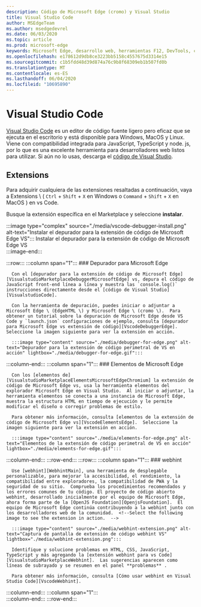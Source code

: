 ```yaml
---
description: Código de Microsoft Edge (cromo) y Visual Studio
title: Visual Studio Code
author: MSEdgeTeam
ms.author: msedgedevrel
ms.date: 06/03/2020
ms.topic: article
ms.prod: microsoft-edge
keywords: Microsoft Edge, desarrollo web, herramientas F12, DevTools, código de vs, código de Visual Studio, depurador, webhint
ms.openlocfilehash: e178612d9db8ce3223bb5158c4557675d3314e15
ms.sourcegitcommit: c1b5fdd48d39d874a76c9b8f68309eb1b507fd0b
ms.translationtype: MT
ms.contentlocale: es-ES
ms.lasthandoff: 06/04/2020
ms.locfileid: "10695890"
---
```

# Visual Studio Code  

[Visual Studio Code][VisualStudioCodeDocs] es un editor de código fuente ligero pero eficaz que se ejecuta en el escritorio y está disponible para Windows, MacOS y Linux.  Viene con compatibilidad integrada para JavaScript, TypeScript y node. js, por lo que es una excelente herramienta para desarrolladores web listos para utilizar.  Si aún no lo usas, descarga el [código de Visual Studio][VisualstudioCode].  

## Extensions  

<!--Todo: We want to put something like the tiles for extensions VS Code uses on this page https://code.visualstudio.com/Docs#top-extensions but I don't think this is a markdown page.  I think it's a web page.  I couldn't find anything in https://github.com/Microsoft/vscode-docs that looks like this page. In the meantime, here's what I've come up with: -->  

Para adquirir cualquiera de las extensiones resaltadas a continuación, vaya a Extensions \ ( `Ctrl` + `Shift` + `X` en Windows o `Command` + `Shift` + `X` en MacOS \) en vs Code.  

Busque la extensión específica en el Marketplace y seleccione **instalar**.  

:::image type="complex" source="./media/vscode-debugger-install.png" alt-text="Instalar el depurador para la extensión de código de Microsoft Edge VS":::
   Instalar el depurador para la extensión de código de Microsoft Edge VS  
:::image-end:::  

:::row:::
   :::column span="1":::
      ### Depurador para Microsoft Edge  

      Con el [depurador para la extensión de código de Microsoft Edge][VisualstudioMarketplaceDebuggerMicrosoftEdge] vs, depura el código de JavaScript front-end línea a línea y muestra las `console.log()` instrucciones directamente desde el [código de Visual Studio][VisualstudioCode].  
      
      Con la herramienta de depuración, puedes iniciar o adjuntar a Microsoft Edge \ (EdgeHTML \) y Microsoft Edge \ (cromo \).  Para obtener un tutorial sobre la depuración de Microsoft Edge desde VS Code y `launch.json` configuraciones de ejemplo, consulta [depurador para Microsoft Edge vs extensión de código][VscodeDebuggerEdge].  Seleccione la imagen siguiente para ver la extensión en acción.  

      :::image type="content" source="./media/debugger-for-edge.png" alt-text="Depurador para la extensión de código perimetral de VS en acción" lightbox="./media/debugger-for-edge.gif":::  
   :::column-end:::
   :::column span="1":::
      ### Elementos de Microsoft Edge  
      
      Con los [elementos de][VisualstudioMarketplaceElementsMicrosoftEdgeChromium] la extensión de código de Microsoft Edge vs, usa la herramienta elementos del explorador Microsoft Edge en Visual Studio.  Al iniciar o adjuntar, la herramienta elementos se conecta a una instancia de Microsoft Edge, muestra la estructura HTML en tiempo de ejecución y le permite modificar el diseño o corregir problemas de estilo.  
      
      Para obtener más información, consulta [elementos de la extensión de código de Microsoft Edge vs][VscodeElementsEdge].  Seleccione la imagen siguiente para ver la extensión en acción.  
      
      :::image type="content" source="./media/elements-for-edge.png" alt-text="Elementos de la extensión de código perimetral de VS en acción" lightbox="./media/elements-for-edge.gif":::  
   :::column-end:::
:::row-end:::
:::row:::
   :::column span="1":::
      ### webhint
      
      Use [webhint][WebhintMain], una herramienta de desplegable personalizable, para mejorar la accesibilidad, el rendimiento, la compatibilidad entre exploradores, la compatibilidad de PWA y la seguridad de su sitio.  Comprueba los procedimientos recomendados y los errores comunes de tu código. El proyecto de código abierto webhint, desarrollado inicialmente por el equipo de Microsoft Edge, ahora forma parte de la [OpenJS Foundation][OpenjsFoundation].  El equipo de Microsoft Edge continúa contribuyendo a la webhint junto con los desarrolladores web de la comunidad.  <!--Select the following image to see the extension in action.  -->  
      
      :::image type="content" source="./media/webhint-extension.png" alt-text="Captura de pantalla de extensión de código webhint VS" lightbox="./media/webhint-extension.png":::  
      
      Identifique y solucione problemas en HTML, CSS, JavaScript, TypeScript y más agregando la [extensión webhint para vs Code][VisualstudioMarketplaceWebhint].  Las sugerencias aparecen como líneas de subrayado y se resumen en el panel **problemas** .  
      
      Para obtener más información, consulta [Cómo usar webhint en Visual Studio Code][VscodeWebhint].  
   :::column-end:::
   :::column span="1":::
      <!--Empty to retain grid  -->  
   :::column-end:::
:::row-end:::

<!-- image links -->  

<!--links -->  

[VscodeDebuggerEdge]: ./debugger-for-edge.md "Depurador para la extensión de código de Microsoft Edge VS | Microsoft docs"  
[VscodeElementsEdge]: ./elements-for-edge.md "Elementos de la extensión de código de Microsoft Edge VS | Microsoft docs"  
[VscodeWebhint]: ./webhint.md "Extensión de código de VS webhint | Microsoft docs"  

[VisualstudioCode]: https://code.visualstudio.com "Código de Visual Studio"  
[VisualStudioCodeDocs]: https://code.visualstudio.com/Docs "Documentación | Código de Visual Studio"   

[VisualstudioMarketplaceDebuggerMicrosoftEdge]: https://marketplace.visualstudio.com/items?itemName=msjsdiag.debugger-for-edge "Depurador para Microsoft Edge | Marketplace de Visual Studio"  
[VisualstudioMarketplaceElementsMicrosoftEdgeChromium]: https://marketplace.visualstudio.com/items?itemName=ms-edgedevtools.vscode-edge-devtools "Elementos de Microsoft Edge (cromo) | Marketplace de Visual Studio"  

[VisualstudioMarketplaceWebhint]: https://marketplace.visualstudio.com/items?itemName=webhint.vscode-webhint "webhint | Marketplace de Visual Studio"  

[WebhintMain]:  https://webhint.io "sugerencia"  
[OpenjsFoundation]:  https://openjsf.org "OpenJS Foundation"  
